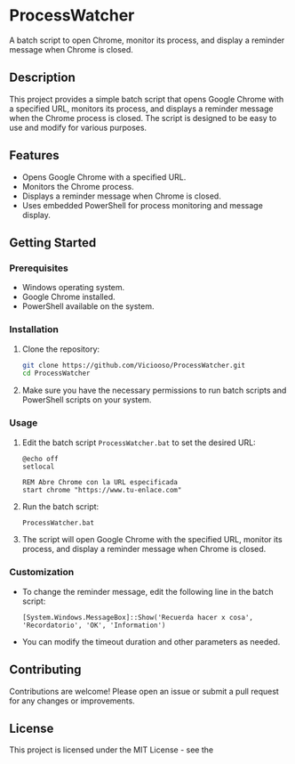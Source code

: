 # ProcessWatcher

A batch script to open Chrome, monitor its process, and display a reminder message when Chrome is closed.

## Description

This project provides a simple batch script that opens Google Chrome with a specified URL, monitors its process, and displays a reminder message when the Chrome process is closed. The script is designed to be easy to use and modify for various purposes.

## Features

- Opens Google Chrome with a specified URL.
- Monitors the Chrome process.
- Displays a reminder message when Chrome is closed.
- Uses embedded PowerShell for process monitoring and message display.

## Getting Started

### Prerequisites

- Windows operating system.
- Google Chrome installed.
- PowerShell available on the system.

### Installation

1. Clone the repository:

    ```sh
    git clone https://github.com/Viciooso/ProcessWatcher.git
    cd ProcessWatcher
    ```

2. Make sure you have the necessary permissions to run batch scripts and PowerShell scripts on your system.

### Usage

1. Edit the batch script `ProcessWatcher.bat` to set the desired URL:

    ```batch
    @echo off
    setlocal

    REM Abre Chrome con la URL especificada
    start chrome "https://www.tu-enlace.com"
    ```

2. Run the batch script:

    ```sh
    ProcessWatcher.bat
    ```

3. The script will open Google Chrome with the specified URL, monitor its process, and display a reminder message when Chrome is closed.

### Customization

- To change the reminder message, edit the following line in the batch script:

    ```batch
    [System.Windows.MessageBox]::Show('Recuerda hacer x cosa', 'Recordatorio', 'OK', 'Information')
    ```

- You can modify the timeout duration and other parameters as needed.

## Contributing

Contributions are welcome! Please open an issue or submit a pull request for any changes or improvements.

## License

This project is licensed under the MIT License - see the
